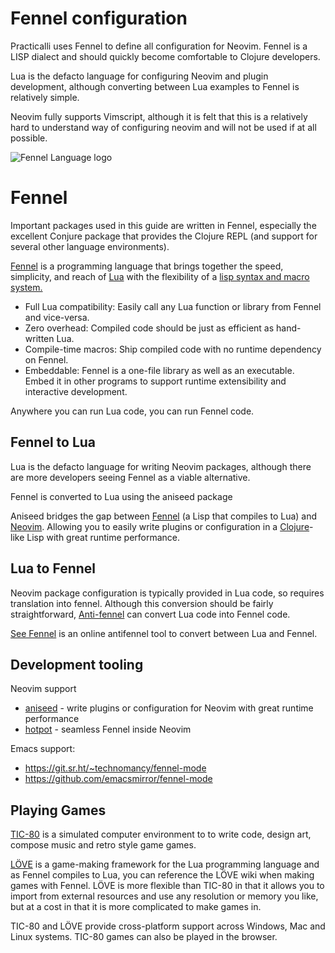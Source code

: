 # Fennel configuration

Practicalli uses Fennel to define all configuration for Neovim.  Fennel is a LISP dialect and should quickly become comfortable to Clojure developers.

Lua is the defacto language for configuring Neovim and plugin development, although converting between Lua examples to Fennel is relatively simple.

Neovim fully supports Vimscript, although it is felt that this is a relatively hard to understand way of configuring neovim and will not be used if at all possible.

![Fennel Language logo](https://fennel-lang.org/logo.svg)


# Fennel

Important packages used in this guide are written in Fennel, especially the excellent Conjure package that provides the Clojure REPL (and support for several other language environments).

[Fennel](https://fennel-lang.org/) is a programming language that brings together the speed, simplicity, and reach of [Lua](https://www.lua.org/) with the flexibility of a [lisp syntax and macro system.](https://en.wikipedia.org/wiki/Lisp_(programming_language))

* Full Lua compatibility: Easily call any Lua function or library from Fennel and vice-versa.
* Zero overhead: Compiled code should be just as efficient as hand-written Lua.
* Compile-time macros: Ship compiled code with no runtime dependency on Fennel.
* Embeddable: Fennel is a one-file library as well as an executable. Embed it in other programs to support runtime extensibility and interactive development.

Anywhere you can run Lua code, you can run Fennel code.


## Fennel to Lua

Lua is the defacto language for writing Neovim packages, although there are more developers seeing Fennel as a viable alternative.

Fennel is converted to Lua using the aniseed package

Aniseed bridges the gap between [Fennel](https://fennel-lang.org/) (a Lisp that compiles to Lua) and [Neovim](https://neovim.io/). Allowing you to easily write plugins or configuration in a [Clojure](https://clojure.org/)-like Lisp with great runtime performance.


## Lua to Fennel

Neovim package configuration is typically provided in Lua code, so requires translation into fennel.  Although this conversion should be fairly straightforward, [Anti-fennel](https://git.sr.ht/~technomancy/antifennel) can convert Lua code into Fennel code.

[See Fennel](https://fennel-lang.org/see) is an online antifennel tool to convert between Lua and Fennel.


## Development tooling

Neovim support

* [aniseed](https://github.com/Olical/aniseed) - write plugins or configuration for Neovim with great runtime performance
* [hotpot](https://github.com/rktjmp/hotpot.nvim) - seamless Fennel inside Neovim

Emacs support:

* https://git.sr.ht/~technomancy/fennel-mode
* https://github.com/emacsmirror/fennel-mode


## Playing Games

[TIC-80](https://tic80.com/) is a simulated computer environment to to write code, design art, compose music and retro style game games.

[LÖVE](https://love2d.org/) is a game-making framework for the Lua programming language and as Fennel compiles to Lua, you can reference the LÖVE wiki when making games with Fennel. LÖVE is more flexible than TIC-80 in that it allows you to import from external resources and use any resolution or memory you like, but at a cost in that it is more complicated to make games in.

TIC-80 and LÖVE provide cross-platform support across Windows, Mac and Linux systems. TIC-80 games can also be played in the browser.
